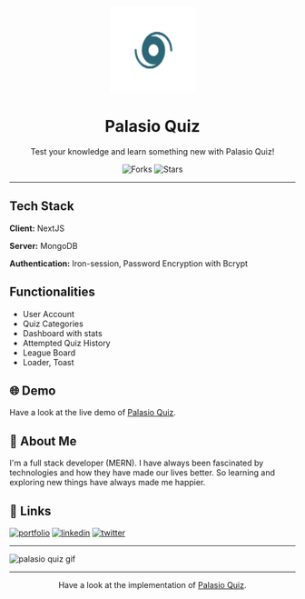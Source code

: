 <div align="center">

<img alt="palasio-logo" src="public/brand-logo.png" width="150px" height="150px" />

# Palasio Quiz

Test your knowledge and learn something new with Palasio Quiz!

![Forks](https://img.shields.io/github/forks/rahulyadav139/palasio-quiz-app)
![Stars](https://img.shields.io/github/stars/rahulyadav139/palasio-quiz-app)

</div>

---

## Tech Stack

**Client:** NextJS

**Server:** MongoDB

**Authentication:** Iron-session, Password Encryption with Bcrypt


## Functionalities

- User Account
- Quiz Categories
- Dashboard with stats
- Attempted Quiz History
- League Board
- Loader, Toast


## 🌐 Demo

Have a look at the live demo of [Palasio Quiz](https://palasio-quiz-app.vercel.app/).


## 🚀 About Me

I'm a full stack developer (MERN). I have always been fascinated by technologies and how they have made our lives better. So learning and exploring new things have always made me happier.


## 🔗 Links
[![portfolio](https://img.shields.io/badge/my_portfolio-000?style=for-the-badge&logo=ko-fi&logoColor=white)](https://rahulyadav.tech/)
[![linkedin](https://img.shields.io/badge/linkedin-0A66C2?style=for-the-badge&logo=linkedin&logoColor=white)](https://www.linkedin.com/in/rahulyadav139/)
[![twitter](https://img.shields.io/badge/twitter-1DA1F2?style=for-the-badge&logo=twitter&logoColor=white)](https://twitter.com/rahulyadav139/)

---


![palasio quiz gif](public/palasio-quiz-demo.gif)

---

<div align="center">

Have a look at the implementation of [Palasio Quiz](https://github.com/rahulyadav139/palasio-quiz-app).

</div>